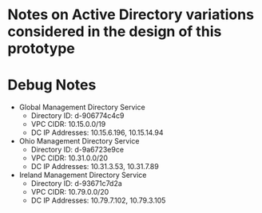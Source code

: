 # Notes on Active Directory variations considered in the design of this prototype




# Debug Notes
- Global Management Directory Service
  - Directory ID: d-906774c4c9
  - VPC CIDR: 10.15.0.0/19
  - DC IP Addresses: 10.15.6.196, 10.15.14.94
- Ohio Management Directory Service
  - Directory ID: d-9a6723e9ce
  - VPC CIDR: 10.31.0.0/20
  - DC IP Addresses: 10.31.3.53, 10.31.7.89
- Ireland Management Directory Service
  - Directory ID: d-93671c7d2a
  - VPC CIDR: 10.79.0.0/20
  - DC IP Addresses: 10.79.7.102, 10.79.3.105
